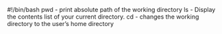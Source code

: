 #!/bin/bash
pwd - print absolute path of the working directory
ls - Display the contents list of your current directory.
cd - changes the working directory to the user’s home directory

